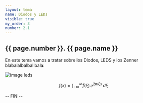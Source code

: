 ```yaml
---
layout: tema
name: Diodos y LEDs
visible: true
my_order: 3
number: 2.1
---
```


## {{ page.number }}. {{ page.name }}

En este tema vamos a tratar sobre los Diodos, LEDS y los Zenner blabalalbalballbala:

![image leds](https://image.freepik.com/foto-gratis/cinta-luces-led-diodos_225776-126.jpg)

$$f(x) = \int_{-\infty}^\infty \hat f(\xi)\,e^{2 \pi i \xi x} \,d\xi$$

-- FIN --